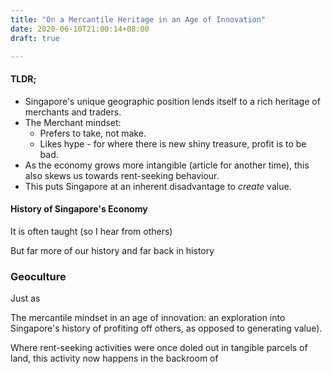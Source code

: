 ```yaml
---
title: "On a Mercantile Heritage in an Age of Innovation"
date: 2020-06-10T21:00:14+08:00
draft: true

---
```


#### TLDR;

- Singapore's unique geographic position lends itself to a rich heritage of merchants and traders.
- The Merchant mindset:
  -  Prefers to take, not make.
  - Likes hype - for where there is new shiny treasure, profit is to be bad.
- As the economy grows more intangible (article for another time), this also skews us towards rent-seeking behaviour. 
- This puts Singapore at an inherent disadvantage to *create* value. 

#### History of Singapore's Economy

It is often taught (so I hear from others) 

But far more of our history and far back in history 

### Geoculture 

Just as 



The mercantile mindset in an age of innovation: an exploration into Singapore's history of profiting off others, as opposed to generating value).





Where rent-seeking activities were once doled out in tangible parcels of land, this activity now happens in the backroom of